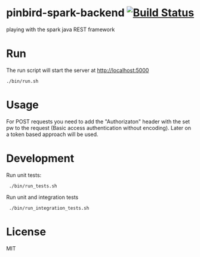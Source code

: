 # pinbird-spark-backend [![Build Status](https://travis-ci.org/xorrr/pinbird-spark-backend.svg)](https://travis-ci.org/xorrr/pinbird-spark-backend)

playing with the spark java REST framework

# Run
The run script will start the server at [http://localhost:5000](http://localhost:5000)

    ./bin/run.sh

# Usage
For POST requests you need to add the "Authorizaton" header with the set pw to the request (Basic access authentication without encoding). Later on a token based approach will be used.

# Development
Run unit tests:

     ./bin/run_tests.sh

Run unit and integration tests

     ./bin/run_integration_tests.sh

# License
MIT
